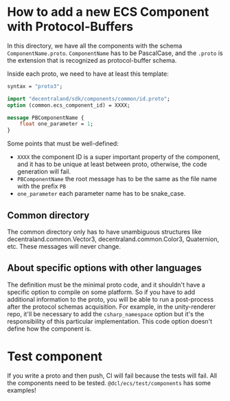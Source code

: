 # How to add a new ECS Component with Protocol-Buffers

In this directory, we have all the components with the schema `ComponentName.proto`. `ComponentName` has to be PascalCase, and the `.proto` is the extension that is recognized as protocol-buffer schema.

Inside each proto, we need to have at least this template:
```proto
syntax = "proto3";

import "decentraland/sdk/components/common/id.proto";
option (common.ecs_component_id) = XXXX;

message PBComponentName {
    float one_parameter = 1;
}

```

Some points that must be well-defined:
- `XXXX` the component ID is a super important property of the component, and it has to be unique at least between proto, otherwise, the code generation will fail.
- `PBComponentName` the root message has to be the same as the file name with the prefix `PB`
- `one_parameter` each parameter name has to be snake_case.


## Common directory
The common directory only has to have unambiguous structures like decentraland.common.Vector3, decentraland.common.Color3, Quaternion, etc. These messages will never change.

## About specific options with other languages
The definition must be the minimal proto code, and it shouldn't have a specific option to compile on some platform. So if you have to add additional information to the proto, you will be able to run a post-process after the protocol schemas acquisition.
For example, in the unity-renderer repo, it'll be necessary to add the `csharp_namespace` option but it's the responsibility of this particular implementation. This code option doesn't define how the component is.

# Test component
If you write a proto and then push, CI will fail because the tests will fail. All the components need to be tested. `@dcl/ecs/test/components` has some examples!
